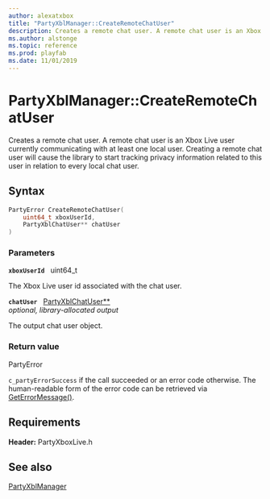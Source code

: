 ```yaml
---
author: alexatxbox
title: "PartyXblManager::CreateRemoteChatUser"
description: Creates a remote chat user. A remote chat user is an Xbox Live user currently communicating with at least one local user. Creating a remote chat user will cause the library to start tracking privacy information related to this user in relation to every local chat user.
ms.author: alstonge
ms.topic: reference
ms.prod: playfab
ms.date: 11/01/2019
---
```


# PartyXblManager::CreateRemoteChatUser  

Creates a remote chat user. A remote chat user is an Xbox Live user currently communicating with at least one local user. Creating a remote chat user will cause the library to start tracking privacy information related to this user in relation to every local chat user.  

## Syntax  
  
```cpp
PartyError CreateRemoteChatUser(  
    uint64_t xboxUserId,  
    PartyXblChatUser** chatUser  
)  
```  
  
### Parameters  
  
**`xboxUserId`** &nbsp; uint64_t  
  
The Xbox Live user id associated with the chat user.  
  
**`chatUser`** &nbsp; [PartyXblChatUser**](../../PartyXblChatUser/partyxblchatuser.md)  
*optional, library-allocated output*  
  
The output chat user object.  
  
  
### Return value  
PartyError
  
```c_partyErrorSuccess``` if the call succeeded or an error code otherwise. The human-readable form of the error code can be retrieved via [GetErrorMessage()](partyxblmanager_geterrormessage.md).
  
  
## Requirements  
  
**Header:** PartyXboxLive.h
  
## See also  
[PartyXblManager](../partyxblmanager.md)  

  
  
